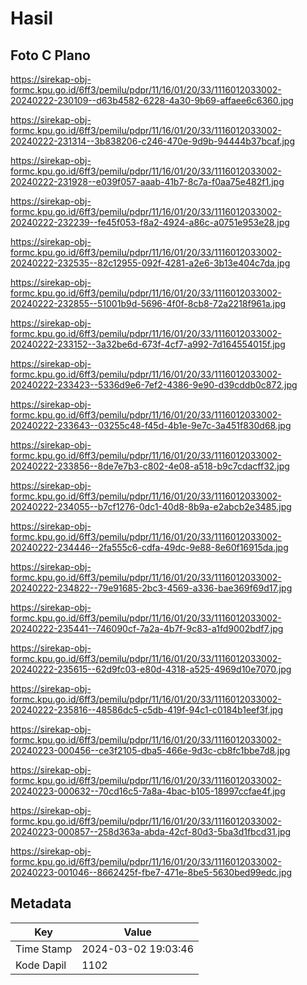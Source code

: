 # Hasil

## Foto C Plano

https://sirekap-obj-formc.kpu.go.id/6ff3/pemilu/pdpr/11/16/01/20/33/1116012033002-20240222-230109--d63b4582-6228-4a30-9b69-affaee6c6360.jpg

https://sirekap-obj-formc.kpu.go.id/6ff3/pemilu/pdpr/11/16/01/20/33/1116012033002-20240222-231314--3b838206-c246-470e-9d9b-94444b37bcaf.jpg

https://sirekap-obj-formc.kpu.go.id/6ff3/pemilu/pdpr/11/16/01/20/33/1116012033002-20240222-231928--e039f057-aaab-41b7-8c7a-f0aa75e482f1.jpg

https://sirekap-obj-formc.kpu.go.id/6ff3/pemilu/pdpr/11/16/01/20/33/1116012033002-20240222-232239--fe45f053-f8a2-4924-a86c-a0751e953e28.jpg

https://sirekap-obj-formc.kpu.go.id/6ff3/pemilu/pdpr/11/16/01/20/33/1116012033002-20240222-232535--82c12955-092f-4281-a2e6-3b13e404c7da.jpg

https://sirekap-obj-formc.kpu.go.id/6ff3/pemilu/pdpr/11/16/01/20/33/1116012033002-20240222-232855--51001b9d-5696-4f0f-8cb8-72a2218f961a.jpg

https://sirekap-obj-formc.kpu.go.id/6ff3/pemilu/pdpr/11/16/01/20/33/1116012033002-20240222-233152--3a32be6d-673f-4cf7-a992-7d164554015f.jpg

https://sirekap-obj-formc.kpu.go.id/6ff3/pemilu/pdpr/11/16/01/20/33/1116012033002-20240222-233423--5336d9e6-7ef2-4386-9e90-d39cddb0c872.jpg

https://sirekap-obj-formc.kpu.go.id/6ff3/pemilu/pdpr/11/16/01/20/33/1116012033002-20240222-233643--03255c48-f45d-4b1e-9e7c-3a451f830d68.jpg

https://sirekap-obj-formc.kpu.go.id/6ff3/pemilu/pdpr/11/16/01/20/33/1116012033002-20240222-233856--8de7e7b3-c802-4e08-a518-b9c7cdacff32.jpg

https://sirekap-obj-formc.kpu.go.id/6ff3/pemilu/pdpr/11/16/01/20/33/1116012033002-20240222-234055--b7cf1276-0dc1-40d8-8b9a-e2abcb2e3485.jpg

https://sirekap-obj-formc.kpu.go.id/6ff3/pemilu/pdpr/11/16/01/20/33/1116012033002-20240222-234446--2fa555c6-cdfa-49dc-9e88-8e60f16915da.jpg

https://sirekap-obj-formc.kpu.go.id/6ff3/pemilu/pdpr/11/16/01/20/33/1116012033002-20240222-234822--79e91685-2bc3-4569-a336-bae369f69d17.jpg

https://sirekap-obj-formc.kpu.go.id/6ff3/pemilu/pdpr/11/16/01/20/33/1116012033002-20240222-235441--746090cf-7a2a-4b7f-9c83-a1fd9002bdf7.jpg

https://sirekap-obj-formc.kpu.go.id/6ff3/pemilu/pdpr/11/16/01/20/33/1116012033002-20240222-235615--62d9fc03-e80d-4318-a525-4969d10e7070.jpg

https://sirekap-obj-formc.kpu.go.id/6ff3/pemilu/pdpr/11/16/01/20/33/1116012033002-20240222-235816--48586dc5-c5db-419f-94c1-c0184b1eef3f.jpg

https://sirekap-obj-formc.kpu.go.id/6ff3/pemilu/pdpr/11/16/01/20/33/1116012033002-20240223-000456--ce3f2105-dba5-466e-9d3c-cb8fc1bbe7d8.jpg

https://sirekap-obj-formc.kpu.go.id/6ff3/pemilu/pdpr/11/16/01/20/33/1116012033002-20240223-000632--70cd16c5-7a8a-4bac-b105-18997ccfae4f.jpg

https://sirekap-obj-formc.kpu.go.id/6ff3/pemilu/pdpr/11/16/01/20/33/1116012033002-20240223-000857--258d363a-abda-42cf-80d3-5ba3d1fbcd31.jpg

https://sirekap-obj-formc.kpu.go.id/6ff3/pemilu/pdpr/11/16/01/20/33/1116012033002-20240223-001046--8662425f-fbe7-471e-8be5-5630bed99edc.jpg


## Metadata

| Key        | Value               |
| ---------- | ------------------- |
| Time Stamp | 2024-03-02 19:03:46 |
| Kode Dapil | 1102                |



